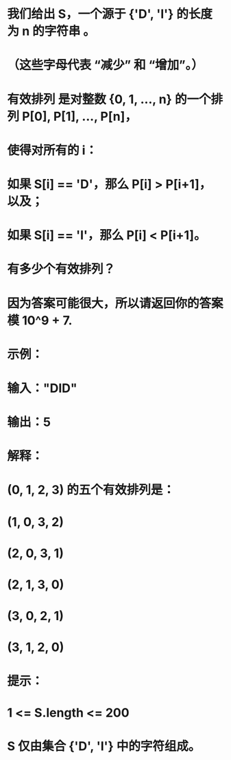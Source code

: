 # 我们给出 S，一个源于 {'D', 'I'} 的长度为 n 的字符串 。
# （这些字母代表 “减少” 和 “增加”。）
# 有效排列 是对整数 {0, 1, ..., n} 的一个排列 P[0], P[1], ..., P[n]，
# 使得对所有的 i：
# 如果 S[i] == 'D'，那么 P[i] > P[i+1]，以及；
# 如果 S[i] == 'I'，那么 P[i] < P[i+1]。
# 有多少个有效排列？
# 因为答案可能很大，所以请返回你的答案模 10^9 + 7.
# 示例：
# 输入："DID"
# 输出：5
# 解释：
# (0, 1, 2, 3) 的五个有效排列是：
# (1, 0, 3, 2)
# (2, 0, 3, 1)
# (2, 1, 3, 0)
# (3, 0, 2, 1)
# (3, 1, 2, 0)
# 提示：
# 1 <= S.length <= 200
# S 仅由集合 {'D', 'I'} 中的字符组成。